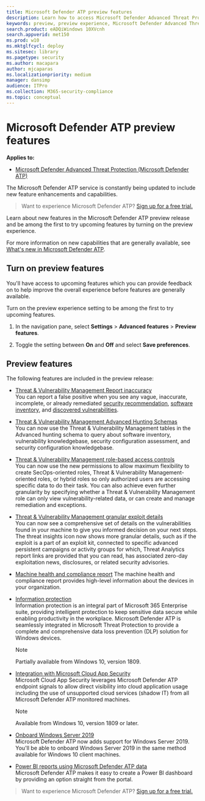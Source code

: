 ```yaml
---
title: Microsoft Defender ATP preview features
description: Learn how to access Microsoft Defender Advanced Threat Protection preview features.
keywords: preview, preview experience, Microsoft Defender Advanced Threat Protection, features, updates
search.product: eADQiWindows 10XVcnh
search.appverid: met150
ms.prod: w10
ms.mktglfcycl: deploy
ms.sitesec: library
ms.pagetype: security
ms.author: macapara
author: mjcaparas
ms.localizationpriority: medium
manager: dansimp
audience: ITPro
ms.collection: M365-security-compliance 
ms.topic: conceptual
---
```


# Microsoft Defender ATP preview features

**Applies to:**
- [Microsoft Defender Advanced Threat Protection (Microsoft Defender ATP)](https://go.microsoft.com/fwlink/p/?linkid=2069559)

The Microsoft Defender ATP service is constantly being updated to include new feature enhancements and capabilities.

>Want to experience Microsoft Defender ATP? [Sign up for a free trial.](https://www.microsoft.com/microsoft-365/windows/microsoft-defender-atp?ocid=docs-wdatp-preview-abovefoldlink) 

Learn about new features in the Microsoft Defender ATP preview release and be among the first to try upcoming features by turning on the preview experience.

For more information on new capabilities that are generally available, see [What's new in Microsoft Defender ATP](whats-new-in-microsoft-defender-atp.md).

## Turn on preview features
You'll have access to upcoming features which you can provide feedback on to help improve the overall experience before features are generally available.

Turn on the preview experience setting to be among the first to try upcoming features.

1. In the navigation pane, select **Settings** > **Advanced features** > **Preview features**.

2. Toggle the setting between **On** and **Off** and select **Save preferences**.

## Preview features
The following features are included in the preview release:

- [Threat & Vulnerability Management Report inaccuracy](https://docs.microsoft.com/windows/security/threat-protection/microsoft-defender-atp/tvm-security-recommendation#report-inaccuracy) <BR> You can report a false positive when you see any vague, inaccurate, incomplete, or already remediated [security recommendation](https://docs.microsoft.com/windows/security/threat-protection/microsoft-defender-atp/tvm-security-recommendation#report-inaccuracy), [software inventory](https://docs.microsoft.com/windows/security/threat-protection/microsoft-defender-atp/tvm-software-inventory#report-inaccuracy), and [discovered vulnerabilities](https://docs.microsoft.com/windows/security/threat-protection/microsoft-defender-atp/tvm-weaknesses#report-inaccuracy).  
 
- [Threat & Vulnerability Management Advanced Hunting Schemas](https://docs.microsoft.com/windows/security/threat-protection/microsoft-defender-atp/advanced-hunting-registryevents-table) <BR> You can now use the Threat & Vulnerability Management tables in the Advanced hunting schema to query about software inventory, vulnerability knowledgebase, security configuration assessment, and security configuration knowledgebase. 
 
 - [Threat & Vulnerability Management role-based access controls](https://docs.microsoft.com/windows/security/threat-protection/microsoft-defender-atp/user-roles#create-roles-and-assign-the-role-to-an-azure-active-directory-group) <BR> You can now use the new permissions to allow maximum flexibility to create SecOps-oriented roles, Threat & Vulnerability Management-oriented roles, or hybrid roles so only authorized users are accessing specific data to do their task. You can also achieve even further granularity by specifying whether a Threat & Vulnerability Management role can only view vulnerability-related data, or can create and manage remediation and exceptions.

- [Threat & Vulnerability Management granular exploit details](https://docs.microsoft.com/windows/security/threat-protection/microsoft-defender-atp/tvm-weaknesses) <BR> You can now see a comprehensive set of details on the vulnerabilities found in your machine to give you informed decision on your next steps. The threat insights icon now shows more granular details, such as if the exploit is a part of an exploit kit, connected to specific advanced persistent campaigns or activity groups for which, Threat Analytics report links are provided that you can read, has associated zero-day exploitation news, disclosures, or related security advisories.

- [Machine health and compliance report](machine-reports.md)  The machine health and compliance report provides high-level information about the devices in your organization.

- [Information protection](information-protection-in-windows-overview.md)<BR>
Information protection is an integral part of Microsoft 365 Enterprise suite, providing intelligent protection to keep sensitive data secure while enabling productivity in the workplace. Microsoft Defender ATP is seamlessly integrated in Microsoft Threat Protection to provide a complete and comprehensive data loss prevention (DLP) solution for Windows devices.

    >[!NOTE]
    >Partially available from Windows 10, version 1809.

- [Integration with Microsoft Cloud App Security](microsoft-cloud-app-security-integration.md) <BR> Microsoft Cloud App Security leverages Microsoft Defender ATP endpoint signals to allow direct visibility into cloud application usage including the use of unsupported cloud services (shadow IT) from all Microsoft Defender ATP monitored machines.

    >[!NOTE]
    >Available from Windows 10, version 1809 or later.

- [Onboard Windows Server 2019](https://docs.microsoft.com/windows/security/threat-protection/microsoft-defender-atp/configure-server-endpoints#windows-server-version-1803-and-windows-server-2019) <BR> Microsoft Defender ATP now adds support for Windows Server 2019. You'll be able to onboard Windows Server 2019 in the same method available for Windows 10 client machines.

- [Power BI reports using Microsoft Defender ATP data](powerbi-reports.md) <br>
Microsoft Defender ATP makes it easy to create a Power BI dashboard by providing an option straight from the portal.

>Want to experience Microsoft Defender ATP? [Sign up for a free trial.](https://www.microsoft.com/microsoft-365/windows/microsoft-defender-atp?ocid=docs-wdatp-preview-belowfoldlink)  
